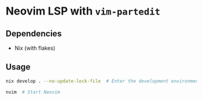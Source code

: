 # Neovim LSP with `vim-partedit`

## Dependencies

- Nix (with flakes)

## Usage

```bash
nix develop . --no-update-lock-file  # Enter the development environment

nvim  # Start Neovim
```
